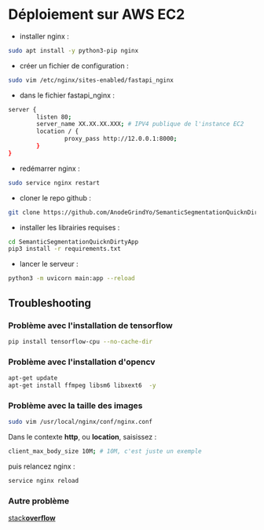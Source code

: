 # Déploiement sur AWS EC2 

- installer nginx :

```bash
sudo apt install -y python3-pip nginx
```

- créer un fichier de configuration :

```bash
sudo vim /etc/nginx/sites-enabled/fastapi_nginx
```

- dans le fichier fastapi_nginx :
  
```bash
server {
        listen 80;
        server_name XX.XX.XX.XXX; # IPV4 publique de l'instance EC2
        location / {
                proxy_pass http://12.0.0.1:8000;
        }
}
```

- redémarrer nginx :

```bash
sudo service nginx restart
```

- cloner le repo github :

```bash
git clone https://github.com/AnodeGrindYo/SemanticSegmentationQuicknDirtyApp.git
```

- installer les librairies requises :
```bash
cd SemanticSegmentationQuicknDirtyApp
pip3 install -r requirements.txt
```

- lancer le serveur : 

```bash
python3 -m uvicorn main:app --reload
```

## Troubleshooting

### Problème avec l'installation de tensorflow

```bash
pip install tensorflow-cpu --no-cache-dir
```

### Problème avec l'installation d'opencv 
```bash
apt-get update
apt-get install ffmpeg libsm6 libxext6  -y
```

### Problème avec la taille des images
```bash
sudo vim /usr/local/nginx/conf/nginx.conf
```
Dans le contexte **http**, ou **location**, saisissez :
```bash
client_max_body_size 10M; # 10M, c'est juste un exemple
``` 

puis relancez nginx :
```bash
service nginx reload
```


### Autre problème

[stack**overflow**](https://stackoverflow.com/)

